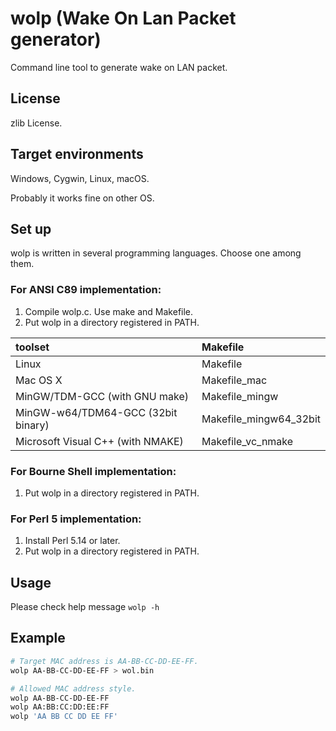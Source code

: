 wolp (Wake On Lan Packet generator)
===================================

Command line tool to generate wake on LAN packet.

License
-------

zlib License.

Target environments
-------------------

Windows, Cygwin, Linux, macOS.

Probably it works fine on other OS.

Set up
------

wolp is written in several programming languages. Choose one among them.

### For ANSI C89 implementation:

1. Compile wolp.c. Use make and Makefile.
2. Put wolp in a directory registered in PATH.

| toolset                            | Makefile                 |
|:-----------------------------------|:-------------------------|
| Linux                              | Makefile                 |
| Mac OS X                           | Makefile\_mac            |
| MinGW/TDM-GCC (with GNU make)      | Makefile\_mingw          |
| MinGW-w64/TDM64-GCC (32bit binary) | Makefile\_mingw64\_32bit |
| Microsoft Visual C++ (with NMAKE)  | Makefile\_vc\_nmake      |

### For Bourne Shell implementation:

1. Put wolp in a directory registered in PATH.

### For Perl 5 implementation:

1. Install Perl 5.14 or later.
2. Put wolp in a directory registered in PATH.

Usage
-----

Please check help message `wolp -h`

Example
-------

```sh
# Target MAC address is AA-BB-CC-DD-EE-FF.
wolp AA-BB-CC-DD-EE-FF > wol.bin

# Allowed MAC address style.
wolp AA-BB-CC-DD-EE-FF
wolp AA:BB:CC:DD:EE:FF
wolp 'AA BB CC DD EE FF'
```
